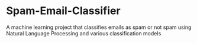 # Spam-Email-Classifier
A machine learning project that classifies emails as spam or not spam using Natural Language Processing and various classification models
